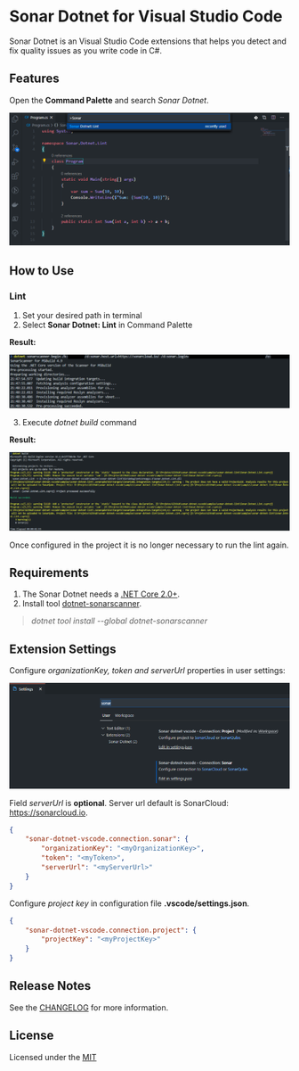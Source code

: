 # Sonar Dotnet for Visual Studio Code

Sonar Dotnet is an Visual Studio Code extensions that helps you detect and fix quality issues as you write code in C#.

## Features

Open the **Command Palette** and search *Sonar Dotnet*.

![Lint](./img/sonar-dotnet-palette.png)

## How to Use

### Lint

1. Set your desired path in terminal
2. Select **Sonar Dotnet: Lint** in Command Palette

**Result:**

![Lint](./img/sonar-dotnet-lint.png)

3. Execute *dotnet build* command

**Result:**

![Lint](./img/sonar-dotnet-build.png)

Once configured in the project it is no longer necessary to run the lint again.

## Requirements

1. The Sonar Dotnet needs a [.NET Core 2.0+](https://dotnet.microsoft.com/download).
2. Install tool [dotnet-sonarscanner](https://docs.sonarqube.org/latest/analysis/scan/sonarscanner-for-msbuild/).

> *dotnet tool install --global dotnet-sonarscanner*

## Extension Settings

Configure *organizationKey, token and serverUrl* properties in user settings:

![Settings](./img/sonar-dotnet-settings.png)

Field *serverUrl* is **optional**. Server url default is SonarCloud: https://sonarcloud.io.

```json
{
    "sonar-dotnet-vscode.connection.sonar": {
        "organizationKey": "<myOrganizationKey>",
        "token": "<myToken>",
        "serverUrl": "<myServerUrl>"
    }
}
```

Configure *project key* in configuration file **.vscode/settings.json**.

```json
{
    "sonar-dotnet-vscode.connection.project": {
        "projectKey": "<myProjectKey>"
    }
}

```

## Release Notes

See the [CHANGELOG](./CHANGELOG) for more information.

## License

Licensed under the [MIT](./License)
